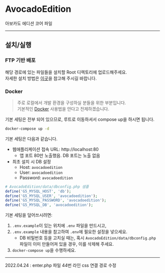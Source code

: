 # AvocadoEdition

아보카도 에디션 코어 파일

-----------------------------

## 설치/실행

### FTP 기반 배포

해당 경로에 있는 파일들을 설치할 Root 디렉토리에 업로드해주세요.  
자세한 설치 방법은 [이곳](https://github.com/tateck-develop/AvocadoEdition/wiki)을 참고해 주시길 바랍니다.

### Docker

> 주로 로컬에서 개발 환경을 구성하실 분들을 위한 부분입니다.  
> 기본적인 [Docker](https://docker.com) 사용법을 안다고 전제하겠습니다.

기본 세팅은 전부 되어 있으므로, 루트로 이동하셔서 compose up을 하시면 됩니다.

```sh
docker-compose up -d
```

기본 세팅은 다음과 같습니다.

* 웹애플리케이션 접속 URL: http://localhost:80
  * 앱 포트 80만 노출했음. DB 포트는 노출 없음
* 최초 설치 시 DB 설정
  * Host: `avocadoedition`
  * User: `avocadoedition`
  * Password: `avocadoedition`

```php
# AvocadoEdition/data/dbconfig.php 샘플
define('G5_MYSQL_HOST', 'db');
define('G5_MYSQL_USER', 'avocadoedition');
define('G5_MYSQL_PASSWORD', 'avocadoedition');
define('G5_MYSQL_DB', 'avocadoedition');
```

기본 세팅을 덮어쓰시려면:

1. `.env.example`이 있는 위치에 `.env` 파일을 만드시고,
2. `.env.example` 내용을 참고하여 `.env`에 필요한 설정을 넣으세요.
   * DB 비밀번호 등을 고치실 때는, 혹시 `AvocadoEdition/data/dbconfig.php` 파일이 이미 만들어져 있을 경우, 이를 삭제해 주세요.
3. `docker-compose up`을 수행하세요.

-----------------------------

2022.04.24 : enter.php 파일 44번 라인 css 연결 경로 수정